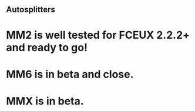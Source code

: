 ## Autosplitters

# MM2 is well tested for FCEUX 2.2.2+ and ready to go!
# MM6 is in beta and close.
# MMX is in beta.
